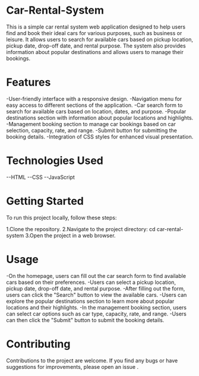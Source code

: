 # Car-Rental-System

This is a simple car rental system web application designed to help users find and book their ideal cars for various purposes, such as business or leisure. It allows users to search for available cars based on pickup location, pickup date, drop-off date, and rental purpose. The system also provides information about popular destinations and allows users to manage their bookings.

# Features

-User-friendly interface with a responsive design.
-Navigation menu for easy access to different sections of the application.
-Car search form to search for available cars based on location, dates, and purpose.
-Popular destinations section with information about popular locations and highlights.
-Management booking section to manage car bookings based on car selection, capacity, rate, and range.
-Submit button for submitting the booking details.
-Integration of CSS styles for enhanced visual presentation.

# Technologies Used

--HTML
--CSS
--JavaScript

# Getting Started

To run this project locally, follow these steps:

1.Clone the repository.
2.Navigate to the project directory: cd car-rental-system
3.Open the project in a web browser.

# Usage

-On the homepage, users can fill out the car search form to find available cars based on their preferences.
-Users can select a pickup location, pickup date, drop-off date, and rental purpose.
-After filling out the form, users can click the "Search" button to view the available cars.
-Users can explore the popular destinations section to learn more about popular locations and their highlights.
-In the management booking section, users can select car options such as car type, capacity, rate, and range.
-Users can then click the "Submit" button to submit the booking details.

# Contributing

Contributions to the project are welcome. If you find any bugs or have suggestions for improvements, please open an issue .

